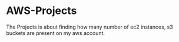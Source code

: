 # AWS-Projects
The Projects is about finding how many number of ec2 instances, s3 buckets are present on my aws account.
